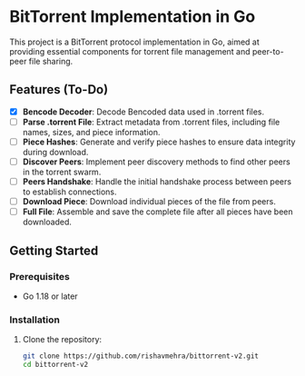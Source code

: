 # BitTorrent Implementation in Go

This project is a BitTorrent protocol implementation in Go, aimed at providing essential components for torrent file management and peer-to-peer file sharing.

## Features (To-Do)

- [x] **Bencode Decoder**: Decode Bencoded data used in .torrent files.
- [ ] **Parse .torrent File**: Extract metadata from .torrent files, including file names, sizes, and piece information.
- [ ] **Piece Hashes**: Generate and verify piece hashes to ensure data integrity during download.
- [ ] **Discover Peers**: Implement peer discovery methods to find other peers in the torrent swarm.
- [ ] **Peers Handshake**: Handle the initial handshake process between peers to establish connections.
- [ ] **Download Piece**: Download individual pieces of the file from peers.
- [ ] **Full File**: Assemble and save the complete file after all pieces have been downloaded.

## Getting Started

### Prerequisites

- Go 1.18 or later

### Installation

1. Clone the repository:
   ```bash
   git clone https://github.com/rishavmehra/bittorrent-v2.git
   cd bittorrent-v2
